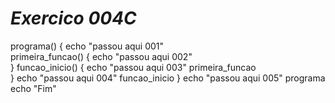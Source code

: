 # *Exercico 004C*

programa()
{
    echo "passou aqui 001"    
    primeira_funcao()
    {
        echo "passou aqui 002"                
    }
    funcao_inicio()
    {
        echo "passou aqui 003"
        primeira_funcao  
    }
    echo "passou aqui 004"
    funcao_inicio
}
echo "passou aqui 005"
programa
echo "Fim"